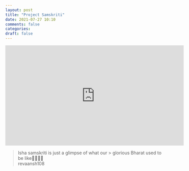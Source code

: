 ```yaml
---
layout: post
title: "Project Samskriti"
date: 2021-07-27 10:10
comments: false
categories:
draft: false
---
```


<iframe width="560" height="315" src="https://www.youtube-nocookie.com/embed/Ks4JVwmJsuE?controls=0" title="Project Samskriti by Isha" frameborder="0" allow="accelerometer; autoplay; clipboard-write; encrypted-media; gyroscope; picture-in-picture" allowfullscreen></iframe>


> Isha samskriti is just a glimpse of what our > glorious Bharat used to be like🚩🇮🇳😇  
> revaansh108





